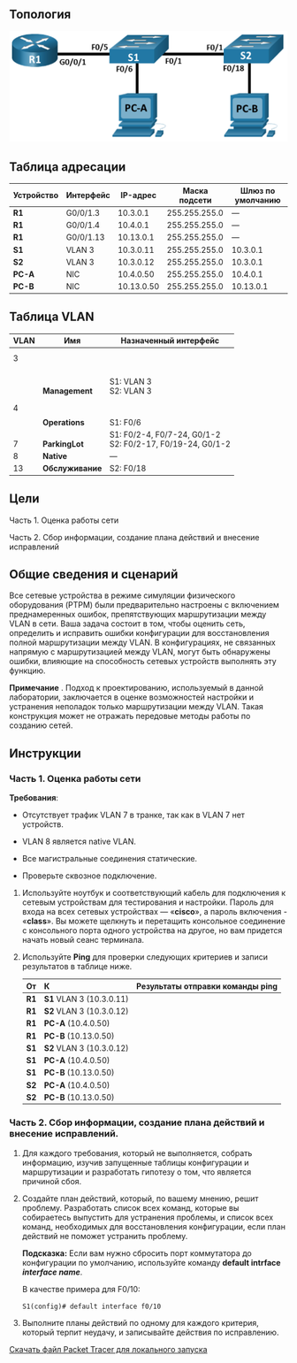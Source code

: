 ## Топология

![](./assets/topology.png)

## Таблица адресации

| Устройство | Интерфейс | IP-адрес   | Маска подсети  | Шлюз по умолчанию |
|------------|-----------|------------|----------------|-------------------|
| **R1**     | G0/0/1.3  | 10.3.0.1   | 255.255.255.0  | —                 |
| **R1**     | G0/0/1.4  | 10.4.0.1   | 255.255.255.0  | —                 |
| **R1**     | G0/0/1.13 | 10.13.0.1  | 255.255.255.0  | —                 |
| **S1**     | VLAN 3    | 10.3.0.11  | 255.255.255.0  | 10.3.0.1          |
| **S2**     | VLAN 3    | 10.3.0.12  | 255.255.255.0  | 10.3.0.1          |
| **PC-A**   | NIC       | 10.4.0.50  | 255.255.255.0  | 10.4.0.1          |
| **PC-B**   | NIC       | 10.13.0.50 | 255.255.255.0  | 10.13.0.1         |

## Таблица VLAN

| VLAN              | Имя                            | Назначенный интерфейс                                        |
|-------------------|--------------------------------|--------------------------------------------------------------|
| 3<br><br><br><br> | <br><br><br><br>**Management** | <br><br><br>S1: VLAN 3<br>S2: VLAN 3                         |
| 4<br><br>         | <br><br>**Operations**         | <br><br>S1: F0/6                                             |
| <br>7             | <br>**ParkingLot**             | S1: F0/2-4, F0/7-24, G0/1-2<br>S2: F0/2-17, F0/19-24, G0/1-2 |
| 8                 | **Native**                     | —                                                            |
| 13                | **Обслуживание**               | S2: F0/18                                                    |

## Цели

Часть 1. Оценка работы сети

Часть 2. Сбор информации, создание плана действий и внесение исправлений

## Общие сведения и сценарий

Все сетевые устройства в режиме симуляции физического оборудования (PTPM) были предварительно настроены с включением преднамеренных ошибок, препятствующих маршрутизации между VLAN в сети. Ваша задача состоит в том, чтобы оценить сеть, определить и исправить ошибки конфигурации для восстановления полной маршрутизации между VLAN. В конфигурациях, не связанных напрямую с маршрутизацией между VLAN, могут быть обнаружены ошибки, влияющие на способность сетевых устройств выполнять эту функцию.

**Примечание** . Подход к проектированию, используемый в данной лаборатории, заключается в оценке возможностей настройки и устранения неполадок только маршрутизации между VLAN. Такая конструкция может не отражать передовые методы работы по созданию сетей.

## Инструкции

### Часть 1. Оценка работы сети

**Требования**:

-   Отсутствует трафик VLAN 7 в транке, так как в VLAN 7 нет устройств.

-   VLAN 8 является native VLAN.

-   Все магистральные соединения статические.

-   Проверьте сквозное подключение.

1.  Используйте ноутбук и соответствующий кабель для подключения к сетевым устройствам для тестирования и настройки. Пароль для входа на всех сетевых устройствах — «**cisco**», а пароль включения - «**class**». Вы можете щелкнуть и перетащить консольное соединение с консольного порта одного устройства на другое, но вам придется начать новый сеанс терминала.

2.  Используйте **Ping** для проверки следующих критериев и записи результатов в таблице ниже.  

    | От     | К                         | Результаты отправки команды ping |
    |--------|---------------------------|----------------------------------|
    | **R1** | **S1** VLAN 3 (10.3.0.11) |                                  |
    | **R1** | **S2** VLAN 3 (10.3.0.12) |                                  |
    | **R1** | **PC-A** (10.4.0.50)      |                                  |
    | **R1** | **PC-B** (10.13.0.50)     |                                  |
    | **S1** | **S2** VLAN 3 (10.3.0.12) |                                  |
    | **S1** | **PC-A** (10.4.0.50)      |                                  |
    | **S1** | **PC-B** (10.13.0.50)     |                                  |
    | **S2** | **PC-A** (10.4.0.50)      |                                  |
    | **S2** | **PC-B** (10.13.0.50)     |                                  |

### Часть 2. Сбор информации, создание плана действий и внесение исправлений.

1.  Для каждого требования, который не выполняется, собрать информацию, изучив запущенные таблицы конфигурации и маршрутизации и разработать гипотезу о том, что является причиной сбоя.

2.  Создайте план действий, который, по вашему мнению, решит проблему. Разработать список всех команд, которые вы собираетесь выпустить для устранения проблемы, и список всех команд, необходимых для восстановления конфигурации, если план действий не поможет устранить проблему.

    **Подсказка:** Если вам нужно сбросить порт коммутатора до конфигурации по умолчанию, используйте команду **default intrface *interface name***.

    В качестве примера для F0/10:

    ```
    S1(config)# default interface f0/10
    ```

3.  Выполните планы действий по одному для каждого критерия, который терпит неудачу, и записывайте действия по исправлению.

[Скачать файл Packet Tracer для локального запуска](./assets/4.4.9-lab.pka)